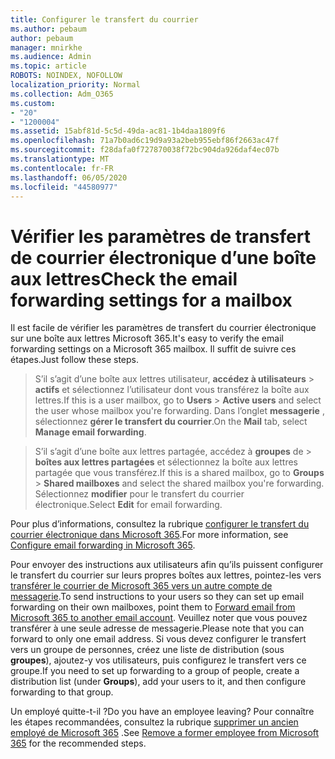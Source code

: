```yaml
---
title: Configurer le transfert du courrier
ms.author: pebaum
author: pebaum
manager: mnirkhe
ms.audience: Admin
ms.topic: article
ROBOTS: NOINDEX, NOFOLLOW
localization_priority: Normal
ms.collection: Adm_O365
ms.custom:
- "20"
- "1200004"
ms.assetid: 15abf81d-5c5d-49da-ac81-1b4daa1809f6
ms.openlocfilehash: 71a7b0ad6c19d9a93a2beb955ebf86f2663ac47f
ms.sourcegitcommit: f28dafa0f727870038f72bc904da926daf4ec07b
ms.translationtype: MT
ms.contentlocale: fr-FR
ms.lasthandoff: 06/05/2020
ms.locfileid: "44580977"
---
```

# <a name="check-the-email-forwarding-settings-for-a-mailbox"></a><span data-ttu-id="e3701-102">Vérifier les paramètres de transfert de courrier électronique d’une boîte aux lettres</span><span class="sxs-lookup"><span data-stu-id="e3701-102">Check the email forwarding settings for a mailbox</span></span>

<span data-ttu-id="e3701-103">Il est facile de vérifier les paramètres de transfert du courrier électronique sur une boîte aux lettres Microsoft 365.</span><span class="sxs-lookup"><span data-stu-id="e3701-103">It's easy to verify the email forwarding settings on a Microsoft 365 mailbox.</span></span> <span data-ttu-id="e3701-104">Il suffit de suivre ces étapes.</span><span class="sxs-lookup"><span data-stu-id="e3701-104">Just follow these steps.</span></span>
  
> <span data-ttu-id="e3701-105">S’il s’agit d’une boîte aux lettres utilisateur, **accédez à utilisateurs** \> **actifs** et sélectionnez l’utilisateur dont vous transférez la boîte aux lettres.</span><span class="sxs-lookup"><span data-stu-id="e3701-105">If this is a user mailbox, go to **Users** \> **Active users** and select the user whose mailbox you're forwarding.</span></span> <span data-ttu-id="e3701-106">Dans l’onglet **messagerie** , sélectionnez **gérer le transfert du courrier**.</span><span class="sxs-lookup"><span data-stu-id="e3701-106">On the **Mail** tab, select **Manage email forwarding**.</span></span>

> <span data-ttu-id="e3701-107">S’il s’agit d’une boîte aux lettres partagée, accédez à **groupes** de \> **boîtes aux lettres partagées** et sélectionnez la boîte aux lettres partagée que vous transférez.</span><span class="sxs-lookup"><span data-stu-id="e3701-107">If this is a shared mailbox, go to **Groups** \> **Shared mailboxes** and select the shared mailbox you're forwarding.</span></span> <span data-ttu-id="e3701-108">Sélectionnez **modifier** pour le transfert du courrier électronique.</span><span class="sxs-lookup"><span data-stu-id="e3701-108">Select **Edit** for email forwarding.</span></span>

<span data-ttu-id="e3701-109">Pour plus d’informations, consultez la rubrique [configurer le transfert du courrier électronique dans Microsoft 365](https://docs.microsoft.com/microsoft-365/admin/email/configure-email-forwarding).</span><span class="sxs-lookup"><span data-stu-id="e3701-109">For more information, see [Configure email forwarding in Microsoft 365](https://docs.microsoft.com/microsoft-365/admin/email/configure-email-forwarding).</span></span>
  
<span data-ttu-id="e3701-110">Pour envoyer des instructions aux utilisateurs afin qu’ils puissent configurer le transfert du courrier sur leurs propres boîtes aux lettres, pointez-les vers [transférer le courrier de Microsoft 365 vers un autre compte de messagerie](https://support.office.com/article/Forward-email-from-Office-365-to-another-email-account-1ed4ee1e-74f8-4f53-a174-86b748ff6a0e).</span><span class="sxs-lookup"><span data-stu-id="e3701-110">To send instructions to your users so they can set up email forwarding on their own mailboxes, point them to [Forward email from Microsoft 365 to another email account](https://support.office.com/article/Forward-email-from-Office-365-to-another-email-account-1ed4ee1e-74f8-4f53-a174-86b748ff6a0e).</span></span> <span data-ttu-id="e3701-111">Veuillez noter que vous pouvez transférer à une seule adresse de messagerie.</span><span class="sxs-lookup"><span data-stu-id="e3701-111">Please note that you can forward to only one email address.</span></span> <span data-ttu-id="e3701-112">Si vous devez configurer le transfert vers un groupe de personnes, créez une liste de distribution (sous **groupes**), ajoutez-y vos utilisateurs, puis configurez le transfert vers ce groupe.</span><span class="sxs-lookup"><span data-stu-id="e3701-112">If you need to set up forwarding to a group of people, create a distribution list (under **Groups**), add your users to it, and then configure forwarding to that group.</span></span>
  
<span data-ttu-id="e3701-113">Un employé quitte-t-il ?</span><span class="sxs-lookup"><span data-stu-id="e3701-113">Do you have an employee leaving?</span></span> <span data-ttu-id="e3701-114">Pour connaître les étapes recommandées, consultez la rubrique [supprimer un ancien employé de Microsoft 365](https://docs.microsoft.com/microsoft-365/admin/add-users/remove-former-employee) .</span><span class="sxs-lookup"><span data-stu-id="e3701-114">See [Remove a former employee from Microsoft 365](https://docs.microsoft.com/microsoft-365/admin/add-users/remove-former-employee) for the recommended steps.</span></span>